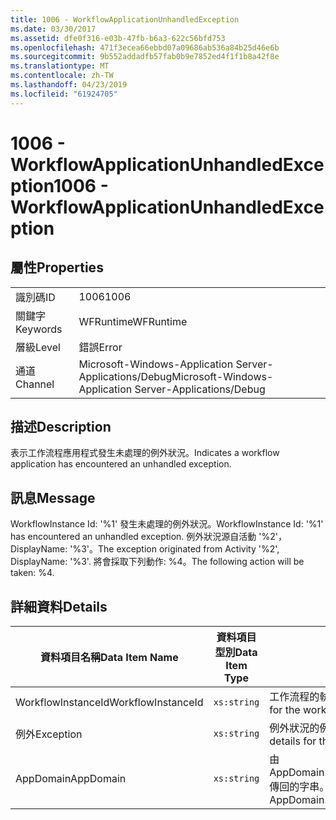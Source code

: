 ```yaml
---
title: 1006 - WorkflowApplicationUnhandledException
ms.date: 03/30/2017
ms.assetid: dfe0f316-e03b-47fb-b6a3-622c56bfd753
ms.openlocfilehash: 471f3ecea66ebbd07a09686ab536a84b25d46e6b
ms.sourcegitcommit: 9b552addadfb57fab0b9e7852ed4f1f1b8a42f8e
ms.translationtype: MT
ms.contentlocale: zh-TW
ms.lasthandoff: 04/23/2019
ms.locfileid: "61924705"
---
```

# <a name="1006---workflowapplicationunhandledexception"></a><span data-ttu-id="1a537-102">1006 - WorkflowApplicationUnhandledException</span><span class="sxs-lookup"><span data-stu-id="1a537-102">1006 - WorkflowApplicationUnhandledException</span></span>
## <a name="properties"></a><span data-ttu-id="1a537-103">屬性</span><span class="sxs-lookup"><span data-stu-id="1a537-103">Properties</span></span>  
  
|||  
|-|-|  
|<span data-ttu-id="1a537-104">識別碼</span><span class="sxs-lookup"><span data-stu-id="1a537-104">ID</span></span>|<span data-ttu-id="1a537-105">1006</span><span class="sxs-lookup"><span data-stu-id="1a537-105">1006</span></span>|  
|<span data-ttu-id="1a537-106">關鍵字</span><span class="sxs-lookup"><span data-stu-id="1a537-106">Keywords</span></span>|<span data-ttu-id="1a537-107">WFRuntime</span><span class="sxs-lookup"><span data-stu-id="1a537-107">WFRuntime</span></span>|  
|<span data-ttu-id="1a537-108">層級</span><span class="sxs-lookup"><span data-stu-id="1a537-108">Level</span></span>|<span data-ttu-id="1a537-109">錯誤</span><span class="sxs-lookup"><span data-stu-id="1a537-109">Error</span></span>|  
|<span data-ttu-id="1a537-110">通道</span><span class="sxs-lookup"><span data-stu-id="1a537-110">Channel</span></span>|<span data-ttu-id="1a537-111">Microsoft-Windows-Application Server-Applications/Debug</span><span class="sxs-lookup"><span data-stu-id="1a537-111">Microsoft-Windows-Application Server-Applications/Debug</span></span>|  
  
## <a name="description"></a><span data-ttu-id="1a537-112">描述</span><span class="sxs-lookup"><span data-stu-id="1a537-112">Description</span></span>  
 <span data-ttu-id="1a537-113">表示工作流程應用程式發生未處理的例外狀況。</span><span class="sxs-lookup"><span data-stu-id="1a537-113">Indicates a workflow application has encountered an unhandled exception.</span></span>  
  
## <a name="message"></a><span data-ttu-id="1a537-114">訊息</span><span class="sxs-lookup"><span data-stu-id="1a537-114">Message</span></span>  
 <span data-ttu-id="1a537-115">WorkflowInstance Id: '%1' 發生未處理的例外狀況。</span><span class="sxs-lookup"><span data-stu-id="1a537-115">WorkflowInstance Id: '%1' has encountered an unhandled exception.</span></span>  <span data-ttu-id="1a537-116">例外狀況源自活動 '%2'，DisplayName: '%3'。</span><span class="sxs-lookup"><span data-stu-id="1a537-116">The exception originated from Activity '%2', DisplayName: '%3'.</span></span>  <span data-ttu-id="1a537-117">將會採取下列動作: %4。</span><span class="sxs-lookup"><span data-stu-id="1a537-117">The following action will be taken: %4.</span></span>  
  
## <a name="details"></a><span data-ttu-id="1a537-118">詳細資料</span><span class="sxs-lookup"><span data-stu-id="1a537-118">Details</span></span>  
  
|<span data-ttu-id="1a537-119">資料項目名稱</span><span class="sxs-lookup"><span data-stu-id="1a537-119">Data Item Name</span></span>|<span data-ttu-id="1a537-120">資料項目型別</span><span class="sxs-lookup"><span data-stu-id="1a537-120">Data Item Type</span></span>|<span data-ttu-id="1a537-121">描述</span><span class="sxs-lookup"><span data-stu-id="1a537-121">Description</span></span>|  
|--------------------|--------------------|-----------------|  
|<span data-ttu-id="1a537-122">WorkflowInstanceId</span><span class="sxs-lookup"><span data-stu-id="1a537-122">WorkflowInstanceId</span></span>|`xs:string`|<span data-ttu-id="1a537-123">工作流程的執行個體 ID。</span><span class="sxs-lookup"><span data-stu-id="1a537-123">The instance id for the workflow</span></span>|  
|<span data-ttu-id="1a537-124">例外</span><span class="sxs-lookup"><span data-stu-id="1a537-124">Exception</span></span>|`xs:string`|<span data-ttu-id="1a537-125">例外狀況的例外狀況詳細資料</span><span class="sxs-lookup"><span data-stu-id="1a537-125">The exception details for the exception</span></span>|  
|<span data-ttu-id="1a537-126">AppDomain</span><span class="sxs-lookup"><span data-stu-id="1a537-126">AppDomain</span></span>|`xs:string`|<span data-ttu-id="1a537-127">由 AppDomain.CurrentDomain.FriendlyName 傳回的字串。</span><span class="sxs-lookup"><span data-stu-id="1a537-127">The string returned by AppDomain.CurrentDomain.FriendlyName.</span></span>|
